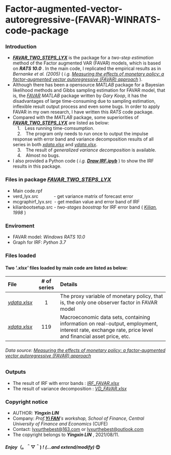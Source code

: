 # Factor-augmented-vector-autoregressive-(FAVAR)-WINRATS-code-package
### Introduction
- [*__FAVAR_TWO_STEPS_LYX__*](https://github.com/lyx66/Factor-augmented-vector-autoregressive-FAVAR-WINRATS-code-package-/blob/main/FAVAR_TWO_STEPS_LYX.zip) is the package for a *two-step estimation* method of the Factor augmented VAR (FAVAR) models, which is based on *__RATS 10.0__* . In the main code, I replicated the empirical results as in  *Bernanke et al. (2005)* ( *i.g. [Measuring the effects of monetary policy: a factor-augmented vector autoregressive (FAVAR) approach](https://academic.oup.com/qje/article-abstract/120/1/387/1931468?redirectedFrom=PDF&casa_token=ZkGknLUtMHwAAAAA:5EU8a8LgKVZAnpkuZ4F4zIIpy3EivyGD6ZuUKopeiPHjX9QmBabc_zysXUBBdpecMHXABLGc5IHB1A)* ).
- Although there has been a opensource *MATLAB* package for a Bayesian likelihood methods and Gibbs sampling estimation for FAVAR model, that is, the [*FAVAR*](https://drive.google.com/file/d/0BzOpR8T359fhOUY5bkh5dkM5bEU/view?resourcekey=0-MfpcA9LYIjBF3YsHYNiWRw) *MATLAB* package written by *Gary Koop*, it has the disadvantages of large time-consuming due to sampling estimation, inflexible result output process and even some bugs. In order to apply FAVAR in my own research, I have written this *RATS* code package.
- Compared with the *MATLAB* package, some superiorities of [*__FAVAR_TWO_STEPS_LYX__*](https://github.com/lyx66/Factor-augmented-vector-autoregressive-FAVAR-WINRATS-code-package-/blob/main/FAVAR_TWO_STEPS_LYX.zip) are listed as below:
</br>&emsp;1.&emsp;Less running time-comsumption.
</br>&emsp;2.&emsp;The program only needs to run once to output the impulse response with error band and variance decomposition results of all series in both [*xdata.xlsx*](https://github.com/lyx66/Factor-augmented-vector-autoregressive-FAVAR-WINRATS-code-package-/blob/main/xdata.XLSX) and [*ydata.xlsx*](https://github.com/lyx66/Factor-augmented-vector-autoregressive-FAVAR-WINRATS-code-package-/blob/main/ydata.XLSX).
</br>&emsp;3.&emsp;The result of *generalized variance decomposition* is available.
</br>&emsp;4.&emsp;Almost no bugs.
- I also provided a Python code ( *i.g.* [__*Draw IRF.ipyb*__]() ) to show the IRF results in this package.
### Files in package [*__FAVAR_TWO_STEPS_LYX__*](https://github.com/lyx66/Factor-augmented-vector-autoregressive-FAVAR-WINRATS-code-package-/blob/main/FAVAR_TWO_STEPS_LYX.zip)
- Main code.rpf
- verd_lyx.src&emsp;&emsp;&emsp;&ensp;- get variance matrix of forecast error
- mcgraphirf_lyx.src&ensp;- get median value and error band of IRF
- kilianbootsetup.src - *two-stages boostrap* for IRF error band ( [*Kilian*](https://direct.mit.edu/rest/article-abstract/80/2/218/57059)*, 1998* )
### Enviroment
- FAVAR model: *Windows RATS 10.0*
- Graph for IRF: *Python 3.7*
### Files loaded
#### Two __*'.xlsx'*__ files loaded by main code are listed as below:
File|# of series|Details
:-|:-:|:-
[*ydata.xlsx*](https://github.com/lyx66/Factor-augmented-vector-autoregressive-FAVAR-WINRATS-code-package-/blob/main/ydata.XLSX)|1|The proxy variable of monetary policy, that is, the only one observer factor in FAVAR model
[*xdata.xlsx*](https://github.com/lyx66/Factor-augmented-vector-autoregressive-FAVAR-WINRATS-code-package-/blob/main/xdata.XLSX)|119|Macroeconomic data sets, containing information on real-output, employment, interest rate, exchange rate, price level and financial asset price, etc.
###### *Data source: [Measuring the effects of monetary policy: a factor-augmented vector autoregressive (FAVAR) approach](https://academic.oup.com/qje/article-abstract/120/1/387/1931468?redirectedFrom=PDF&casa_token=ZkGknLUtMHwAAAAA:5EU8a8LgKVZAnpkuZ4F4zIIpy3EivyGD6ZuUKopeiPHjX9QmBabc_zysXUBBdpecMHXABLGc5IHB1A)*
### Outputs
- The result of IRF with error bands   :  [*IRF_FAVAR.xlsx*]()
- The result of variance decomposition :  [*VD_FAVAR.xlsx*]()
### Copyright notice
- AUTHOR: __*Yingxin LIN*__
- Company: *Prof.[__Yi FAN__](http://sf.cufe.edu.cn/info/1112/10555.htm)'s workshop, School of Finance, Central University of Finance and Economics* (CUFE)
- Contact: lyxurthebest@163.com or lyxurthebest@outlook.com
- The copyright belongs to __*Yingxin LIN*__ , 2021/08/11.
#### *Enjoy*（。＾▽＾) *! (...and extend/modify)* 😊
